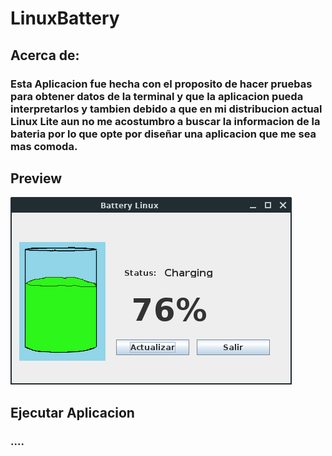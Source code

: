 # LinuxBattery
## Acerca de:
### Esta Aplicacion fue hecha con el proposito de hacer pruebas para obtener datos de la terminal y que la aplicacion pueda interpretarlos y tambien debido a que en mi distribucion actual **Linux Lite** aun no me acostumbro a buscar la informacion de la bateria por lo que opte por diseñar una aplicacion que me sea mas comoda.  

## Preview 
 <img src="src/Draw/btPreview.png">  

## Ejecutar Aplicacion
### ....